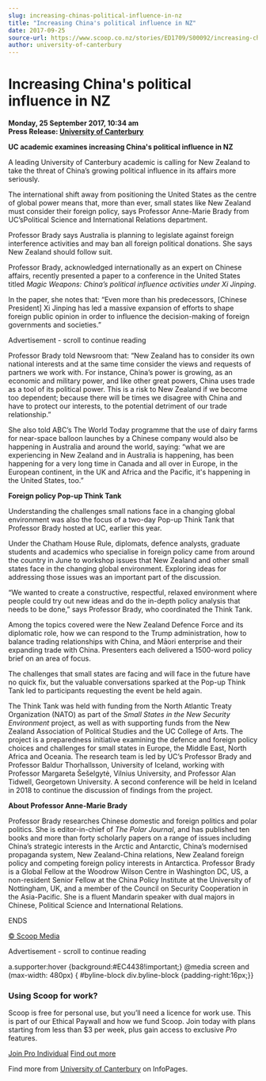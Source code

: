 ```yaml
---
slug: increasing-chinas-political-influence-in-nz
title: "Increasing China's political influence in NZ"
date: 2017-09-25
source-url: https://www.scoop.co.nz/stories/ED1709/S00092/increasing-chinas-political-influence-in-nz.htm
author: university-of-canterbury
---
```

Increasing China's political influence in NZ
============================================

**Monday, 25 September 2017, 10:34 am**  
**Press Release: [University of Canterbury](https://info.scoop.co.nz/University_of_Canterbury)**

**UC academic examines increasing China's political influence in NZ**

A leading University of Canterbury academic is calling for New Zealand to take the threat of China’s growing political influence in its affairs more seriously.

The international shift away from positioning the United States as the centre of global power means that, more than ever, small states like New Zealand must consider their foreign policy, says Professor Anne-Marie Brady from UC’sPolitical Science and International Relations department.

Professor Brady says Australia is planning to legislate against foreign interference activities and may ban all foreign political donations. She says New Zealand should follow suit.

Professor Brady, acknowledged internationally as an expert on Chinese affairs, recently presented a paper to a conference in the United States titled _Magic Weapons: China’s political influence activities under Xi Jinping_.

In the paper, she notes that: “Even more than his predecessors, \[Chinese President\] Xi Jinping has led a massive expansion of efforts to shape foreign public opinion in order to influence the decision-making of foreign governments and societies.”

Advertisement - scroll to continue reading





Professor Brady told Newsroom that: “New Zealand has to consider its own national interests and at the same time consider the views and requests of partners we work with. For instance, China’s power is growing, as an economic and military power, and like other great powers, China uses trade as a tool of its political power. This is a risk to New Zealand if we become too dependent; because there will be times we disagree with China and have to protect our interests, to the potential detriment of our trade relationship.”

She also told ABC’s The World Today programme that the use of dairy farms for near-space balloon launches by a Chinese company would also be happening in Australia and around the world, saying: “what we are experiencing in New Zealand and in Australia is happening, has been happening for a very long time in Canada and all over in Europe, in the European continent, in the UK and Africa and the Pacific, it's happening in the United States, too.”

**Foreign policy Pop-up Think Tank**

Understanding the challenges small nations face in a changing global environment was also the focus of a two-day Pop-up Think Tank that Professor Brady hosted at UC, earlier this year.

Under the Chatham House Rule, diplomats, defence analysts, graduate students and academics who specialise in foreign policy came from around the country in June to workshop issues that New Zealand and other small states face in the changing global environment. Exploring ideas for addressing those issues was an important part of the discussion.

“We wanted to create a constructive, respectful, relaxed environment where people could try out new ideas and do the in-depth policy analysis that needs to be done,” says Professor Brady, who coordinated the Think Tank.

Among the topics covered were the New Zealand Defence Force and its diplomatic role, how we can respond to the Trump administration, how to balance trading relationships with China, and Māori enterprise and their expanding trade with China. Presenters each delivered a 1500-word policy brief on an area of focus.

The challenges that small states are facing and will face in the future have no quick fix, but the valuable conversations sparked at the Pop-up Think Tank led to participants requesting the event be held again.

The Think Tank was held with funding from the North Atlantic Treaty Organization (NATO) as part of the _Small States in the New Security Environment_ project, as well as with supporting funds from the New Zealand Association of Political Studies and the UC College of Arts. The project is a preparedness initiative examining the defence and foreign policy choices and challenges for small states in Europe, the Middle East, North Africa and Oceania. The research team is led by UC’s Professor Brady and Professor Baldur Thorhallsson, University of Iceland, working with Professor Margareta Šešelgytė, Vilnius University, and Professor Alan Tidwell, Georgetown University. A second conference will be held in Iceland in 2018 to continue the discussion of findings from the project.

**About Professor Anne-Marie Brady**

Professor Brady researches Chinese domestic and foreign politics and polar politics. She is editor-in-chief of _The Polar Journal_, and has published ten books and more than forty scholarly papers on a range of issues including China’s strategic interests in the Arctic and Antarctic, China’s modernised propaganda system, New Zealand-China relations, New Zealand foreign policy and competing foreign policy interests in Antarctica. Professor Brady is a Global Fellow at the Woodrow Wilson Centre in Washington DC, US, a non-resident Senior Fellow at the China Policy Institute at the University of Nottingham, UK, and a member of the Council on Security Cooperation in the Asia-Pacific. She is a fluent Mandarin speaker with dual majors in Chinese, Political Science and International Relations.

  
ENDS

  

[© Scoop Media](http://www.scoop.co.nz/about/terms.html)  

Advertisement - scroll to continue reading



a.supporter:hover {background:#EC4438!important;} @media screen and (max-width: 480px) { #byline-block div.byline-block {padding-right:16px;}}

### Using Scoop for work?

Scoop is free for personal use, but you’ll need a licence for work use. This is part of our Ethical Paywall and how we fund Scoop. Join today with plans starting from less than $3 per week, plus gain access to exclusive _Pro_ features.  
  
[Join Pro Individual](https://pro.scoop.co.nz/Individual/?from=ProIn24) [Find out more](https://pro.scoop.co.nz/using-scoop-for-work/?from=ProIn24)

Find more from [University of Canterbury](https://info.scoop.co.nz/University_of_Canterbury) on InfoPages.